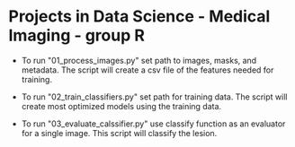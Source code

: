 # Projects in Data Science - Medical Imaging - group R
* To run "01_process_images.py" set path to images, masks, and metadata. The script will create a csv file of the features needed for training.

* To run "02_train_classifiers.py" set path for training data. The script 
will create most optimized models using the training data.

* To run "03_evaluate_calssifier.py" use classify function as an evaluator for a single image. This script will classify the lesion.